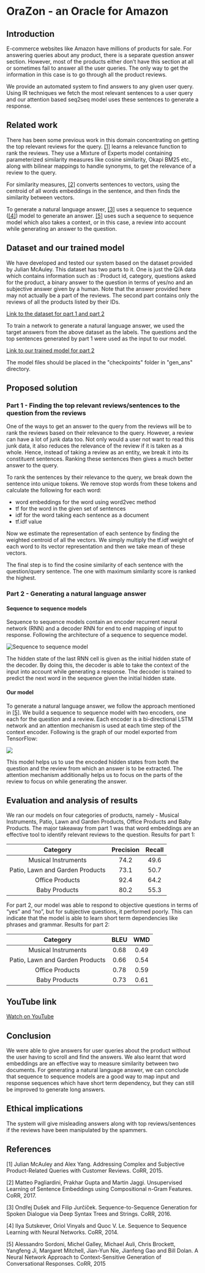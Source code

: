 # OraZon - an Oracle for Amazon

## Introduction

E-commerce websites like Amazon have millions of products for sale. For answering queries about any product, there is a separate question answer section. However, most of the products either don’t have this section at all or sometimes fail to answer all the user queries.  The only way to get the information in this case is to go through all the product reviews.

We provide an automated system to find answers to any given user query. Using IR techniques we fetch the most relevant sentences to a user query and our attention based seq2seq model uses these sentences to generate a response.

## Related work

There has been some previous work in this domain concentrating on getting the top relevant reviews for the query. [[1]](https://arxiv.org/abs/1512.06863) learns a relevance function to rank the reviews. They use a Mixture of Experts model containing parameterized similarity measures like cosine similarity, Okapi BM25 etc., along with bilinear mappings to handle synonyms, to get the relevance of a review to the query. 

For similarity measures, [[2]](https://arxiv.org/abs/1703.02507) converts sentences to vectors, using the centroid of all words embeddings in the sentence, and then finds the similarity between vectors.

To generate a natural language answer, [[3]](https://arxiv.org/abs/1606.05491) uses a sequence to sequence ([[4]](https://arxiv.org/abs/1409.3215)) model to generate an answer. [[5]](https://arxiv.org/abs/1506.06714) uses such a sequence to sequence model which also takes a context, or in this case, a review into account while generating an answer to the question.    

## Dataset and our trained model

We have developed and tested our system based on the dataset provided by Julian McAuley. This dataset has two parts to it. One is just the Q/A data which contains information such as : Product id, category, questions asked for the product, a binary answer to the question in terms of yes/no and an subjective answer given by a human. Note that the answer provided here may not actually be a part of the reviews. The second part contains only the reviews of all the products listed by their IDs. 

[Link to the dataset for part 1 and part 2](https://drive.google.com/open?id=1wRxYr8XWYqWpYU-l599-STof4MCIh1Mu)

To train a network to generate a natural language answer, we used the target answers from the above dataset as the labels. The questions and the top sentences generated by part 1 were used as the input to our model.

[Link to our trained model for part 2](https://drive.google.com/open?id=19Rz8IBbBnaBW2u0ZIqpmFEFBGkwwP_B0)

The model files should be placed in the "checkpoints" folder in "gen_ans" directory.

## Proposed solution

### Part 1 - Finding the top relevant reviews/sentences to the question from the reviews

One of the ways to get an answer to the query from the reviews will be to rank the reviews based on their relevance to the query. However, a review can have a lot of junk data too. Not only would a user not want to read this junk data, it also reduces the relevance of the review if it is taken as a whole. Hence, instead of taking a review as an entity, we break it into its constituent sentences. Ranking these sentences then gives a much better answer to the query.

To rank the sentences by their relevance to the query, we break down the sentence into unique tokens. We remove stop words from these tokens and calculate the following for each word:
- word embeddings for the word using word2vec method
- tf for the word in the given set of sentences
- idf for the word taking each sentence as a document
- tf.idf value

Now we estimate the representation of each sentence by finding the weighted centroid of all the vectors. We simply multiply the tf.idf weight of each word to its vector representation and then we take mean of these vectors. 

The final step is to find the cosine similarity of each sentence with the question/query sentence. The one with maximum similarity score is ranked the highest.

### Part 2 - Generating a natural language answer

#### Sequence to sequence models

Sequence to sequence models contain an encoder recurrent neural network (RNN) and a decoder RNN for end to end mapping of input to response. Following the architecture of a sequence to sequence model.

![Sequence to sequence model](https://i.stack.imgur.com/YjlBt.png)

The hidden state of the last RNN cell is given as the initial hidden state of the decoder. By doing this, the decoder is able to take the context of the input into account while generating a response. The decoder is trained to predict the next word in the sequence given the initial hidden state.

#### Our model

To generate a natural language answer, we follow the approach mentioned in [[5]](https://arxiv.org/abs/1506.06714). We build a sequence to sequence model with two encoders, one each for the question and a review. Each encoder is a bi-directional LSTM network and an attention mechanism is used at each time step of the context encoder. Following is the graph of our model exported from TensorFlow:

![](https://i.imgur.com/4TgdPd8.png)

This model helps us to use the encoded hidden states from both the question and the review from which an answer is to be extracted. The attention mechanism additionally helps us to focus on the parts of the review to focus on while generating the answer.

## Evaluation and analysis of results

We ran our models on four categories of products, namely - Musical Instruments, Patio, Lawn and Garden Products, Office Products and Baby Products. The major takeaway from part 1 was that word embeddings are an effective tool to identify relevant reviews to the question. Results for part 1:

| Category                        | Precision | Recall |
|:-------------------------------:|:---------:|:------:|
| Musical Instruments             | 74.2      |  49.6  |
| Patio, Lawn and Garden Products | 73.1      |  50.7  |
| Office Products                 | 92.4      |  64.2  |
| Baby Products                   | 80.2      |  55.3  |

For part 2, our model was able to respond to objective questions in terms of “yes” and “no”, but for subjective questions, it performed poorly. This can indicate that the model is able to learn short term dependencies like phrases and grammar. Results for part 2:

| Category                        |  BLEU  |  WMD  |
|:-------------------------------:|:------:|:-----:|
| Musical Instruments             | 0.68   | 0.49  |
| Patio, Lawn and Garden Products | 0.66   | 0.54  |
| Office Products                 | 0.78   | 0.59  |
| Baby Products                   | 0.73   | 0.61  |

## YouTube link

[Watch on YouTube](https://youtu.be/-it0gK1hBWI)

## Conclusion

We were able to give answers for user queries about the product without the user having to scroll and find the answers. We also learnt that word embeddings are an effective way to measure similarity between two documents. For generating a natural language answer, we can conclude that sequence to sequence models are a good way to map input and response sequences which have short term dependency, but they can still be improved to generate long answers.

## Ethical implications

The system will give misleading answers along with top reviews/sentences if the reviews have been manipulated by the spammers.

## References

[1] Julian McAuley and Alex Yang. Addressing Complex and Subjective Product-Related Queries with Customer Reviews. CoRR, 2015.

[2] Matteo Pagliardini, Prakhar Gupta and Martin Jaggi. Unsupervised Learning of Sentence Embeddings using Compositional n-Gram Features. CoRR, 2017.

[3] Ondřej Dušek and Filip Jurčíček. Sequence-to-Sequence Generation for Spoken Dialogue via Deep Syntax Trees and Strings. CoRR, 2016.

[4] Ilya Sutskever, Oriol Vinyals and Quoc V. Le. Sequence to Sequence Learning with Neural Networks. CoRR, 2014.

[5] Alessandro Sordoni, Michel Galley, Michael Auli, Chris Brockett, Yangfeng Ji, Margaret Mitchell, Jian-Yun Nie, Jianfeng Gao and Bill Dolan. A Neural Network Approach to Context-Sensitive Generation of Conversational Responses. CoRR, 2015
